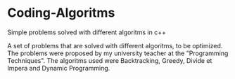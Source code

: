 # Coding-Algoritms
Simple problems solved with different algoritms in c++

A set of problems that are solved with different algoritms, to be optimized. The problems were proposed by my university teacher at the "Programming Techniques". The algoritms used were Backtracking, Greedy, Divide et Impera and Dynamic Programming.
